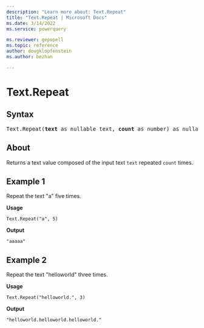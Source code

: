 ```yaml
---
description: "Learn more about: Text.Repeat"
title: "Text.Repeat | Microsoft Docs"
ms.date: 3/14/2022
ms.service: powerquery

ms.reviewer: gepopell
ms.topic: reference
author: dougklopfenstein
ms.author: bezhan

---
```

# Text.Repeat

## Syntax

<pre>
Text.Repeat(<b>text</b> as nullable text, <b>count</b> as number) as nullable text
</pre>
  
## About

Returns a text value composed of the input text `text` repeated `count` times.

## Example 1

Repeat the text "a" five times.

**Usage**

```powerquery-m
Text.Repeat("a", 5)
```

**Output**

`"aaaaa"`

## Example 2

Repeat the text "helloworld" three times.

**Usage**

```powerquery-m
Text.Repeat("helloworld.", 3)
```

**Output**

`"helloworld.helloworld.helloworld."`
